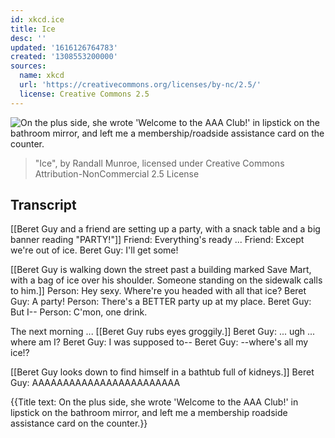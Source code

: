 ```yaml
---
id: xkcd.ice
title: Ice
desc: ''
updated: '1616126764783'
created: '1308553200000'
sources:
  name: xkcd
  url: 'https://creativecommons.org/licenses/by-nc/2.5/'
  license: Creative Commons 2.5
---
```

![On the plus side, she wrote 'Welcome to the AAA Club!' in lipstick on the bathroom mirror, and left me a membership/roadside assistance card on the counter.](https://imgs.xkcd.com/comics/ice.png)
> "Ice", by Randall Munroe, licensed under Creative Commons Attribution-NonCommercial 2.5 License

## Transcript
[[Beret Guy and a friend are setting up a party, with a snack table and a big banner reading "PARTY!"]]
Friend: Everything's ready ...
Friend: Except we're out of ice.
Beret Guy: I'll get some!

[[Beret Guy is walking down the street past a building marked Save Mart, with a bag of ice over his shoulder. Someone standing on the sidewalk calls to him.]]
Person: Hey sexy. Where're you headed with all that ice?
Beret Guy: A party!
Person: There's a BETTER party up at my place.
Beret Guy: But I--
Person: C'mon, one drink.

The next morning ...
[[Beret Guy rubs eyes groggily.]]
Beret Guy: ... ugh ... where am I?
Beret Guy: I was supposed to--
Beret Guy: --where's all my ice!?

[[Beret Guy looks down to find himself in a bathtub full of kidneys.]]
Beret Guy: AAAAAAAAAAAAAAAAAAAAAAAA

{{Title text: On the plus side, she wrote 'Welcome to the AAA Club!' in lipstick on the bathroom mirror, and left me a membership
roadside assistance card on the counter.}}
